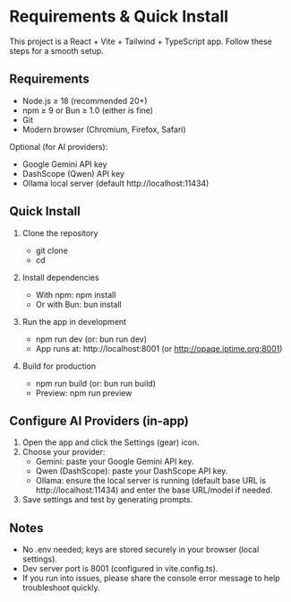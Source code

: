 # Requirements & Quick Install

This project is a React + Vite + Tailwind + TypeScript app. Follow these steps for a smooth setup.

## Requirements
- Node.js ≥ 18 (recommended 20+)
- npm ≥ 9 or Bun ≥ 1.0 (either is fine)
- Git
- Modern browser (Chromium, Firefox, Safari)

Optional (for AI providers):
- Google Gemini API key
- DashScope (Qwen) API key
- Ollama local server (default http://localhost:11434)

## Quick Install
1) Clone the repository
   - git clone <your-repo-url>
   - cd <repo-folder>

2) Install dependencies
   - With npm:  npm install
   - Or with Bun:  bun install

3) Run the app in development
   - npm run dev   (or: bun run dev)
   - App runs at: http://localhost:8001 (or http://opaqe.iptime.org:8001)

4) Build for production
   - npm run build   (or: bun run build)
   - Preview: npm run preview

## Configure AI Providers (in-app)
1) Open the app and click the Settings (gear) icon.
2) Choose your provider:
   - Gemini: paste your Google Gemini API key.
   - Qwen (DashScope): paste your DashScope API key.
   - Ollama: ensure the local server is running (default base URL is http://localhost:11434) and enter the base URL/model if needed.
3) Save settings and test by generating prompts.

## Notes
- No .env needed; keys are stored securely in your browser (local settings).
- Dev server port is 8001 (configured in vite.config.ts).
- If you run into issues, please share the console error message to help troubleshoot quickly.
